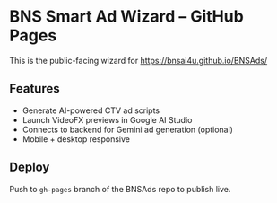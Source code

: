 
# BNS Smart Ad Wizard – GitHub Pages

This is the public-facing wizard for https://bnsai4u.github.io/BNSAds/

## Features
- Generate AI-powered CTV ad scripts
- Launch VideoFX previews in Google AI Studio
- Connects to backend for Gemini ad generation (optional)
- Mobile + desktop responsive

## Deploy
Push to `gh-pages` branch of the BNSAds repo to publish live.
